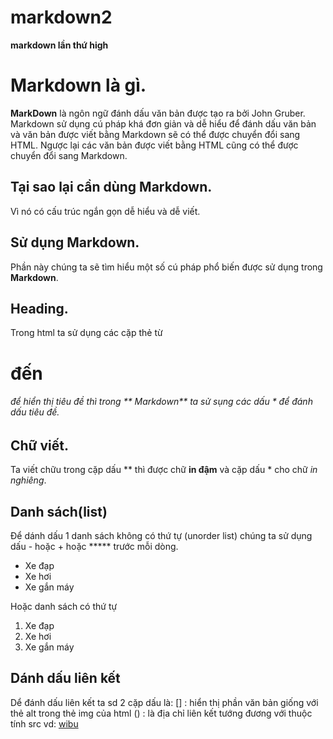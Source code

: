 # markdown2
**markdown lần thứ high**
# Markdown là gì.
**MarkDown** là ngôn ngữ đánh dấu văn bản được tạo ra bởi John Gruber. Markdown sử dụng cú pháp khá đơn giản và dễ hiểu để đánh dấu văn bản và văn bản được viết bằng Markdown sẽ có thể được chuyển đổi sang HTML. Ngược lại các văn bản được viết bằng HTML cũng có thể được chuyển đổi sang Markdown.

## Tại sao lại cần dùng Markdown. 
Vì nó có cấu trúc ngắn gọn dễ hiểu và dễ viết.

## Sử dụng Markdown.
  Phần này chúng ta sẽ tìm hiểu một số cú pháp phổ biến được sử dụng trong **Markdown**.

## Heading.
  Trong html ta sử dụng các cặp thẻ từ <h1> đến <h6> để hiển thị tiêu đề thì trong ** Markdown** ta sử sụng các dấu * để đánh dấu tiêu đề.

## Chữ viết.
  Ta viết chữu trong cặp dấu ** thì được chữ **in đậm** và cặp dấu * cho chữ *in nghiêng*.
  
## Danh sách(list)
  Để dánh dấu 1 danh sách không có thứ tự (unorder list) chúng ta sử dụng dấu - hoặc + hoặc ***** trước mỗi dòng.

- Xe đạp
- Xe hơi
- Xe gắn máy
 
 Hoặc danh sách có thứ tự
 
 1. Xe đạp
 2. Xe hơi
 3. Xe gắn máy
 
## Dánh dấu liên kết
Dể đánh dấu liên kết ta sd 2 cặp dấu là:
[] : hiển thị phần văn bản giống với thẻ alt trong thẻ img của html
() : là địa chỉ liên kết tướng đương với thuộc tính src
vd: [wibu](https://visadep.vn/wp-content/uploads/2020/07/1-1.png)






